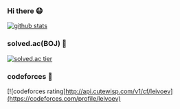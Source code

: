 ### Hi there 😷

[![github stats](https://github-readme-stats.vercel.app/api?username=leivoev&theme=tokyonight)](https://github.com/leivoev)

### solved.ac(BOJ) 📝
[![solved.ac tier](http://mazassumnida.wtf/api/v2/generate_badge?boj=leivoev)](https://solved.ac/leivoev)

### codeforces 📝
[![codeforces rating]http://api.cutewisp.com/v1/cf/leivoev](https://codeforces.com/profile/leivoev)
